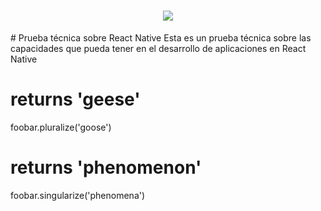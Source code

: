 <h1 align="center">
   <b>
        <a href="https://axios-http.com"><img src="https://uploads-ssl.webflow.com/61ad577c8c5e55e9e73323c6/63a21f9aa4a3a68ef177b0f6_LogoRegistradotuG-p-500.png" /></a><br>
    </b>
</h1>
# Prueba técnica sobre React Native
Esta es un prueba técnica sobre las capacidades que pueda tener en el desarrollo de aplicaciones en React Native

# returns 'geese'
foobar.pluralize('goose')

# returns 'phenomenon'
foobar.singularize('phenomena')